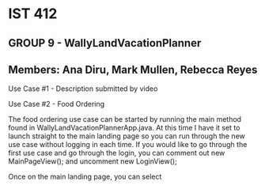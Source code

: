 # IST 412  
## GROUP 9 - WallyLandVacationPlanner   
## Members: Ana Diru, Mark Mullen, Rebecca Reyes

Use Case #1 - Description submitted by video

Use Case #2 - Food Ordering

The food ordering use case can be started by running the main method found in
WallyLandVacationPlannerApp.java. At this time I have it set to launch straight
to the main landing page so you can run through the new use case without logging 
in each time. If you would like to go through the first use case and go through 
the login, you can comment out new MainPageView(); and uncomment new LoginView();

Once on the main landing page, you can select 
